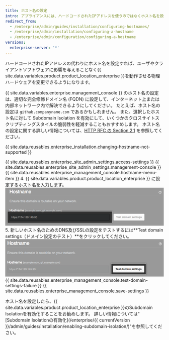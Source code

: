 ```yaml
---
title: ホスト名の設定
intro: アプライアンスには、ハードコードされたIPアドレスを使うのではなくホスト名を設定することをおすすめします。
redirect_from:
  - /enterprise/admin/guides/installation/configuring-hostnames/
  - /enterprise/admin/installation/configuring-a-hostname
  - /enterprise/admin/configuration/configuring-a-hostname
versions:
  enterprise-server: '*'
---
```


ハードコードされたIPアドレスの代わりにホスト名を設定すれば、ユーザやクライアントソフトウェアに影響を与えることなく{{ site.data.variables.product.product_location_enterprise }}を動作させる物理ハードウェアを変更できるようになります。

{{ site.data.variables.enterprise.management_console }} のホスト名の設定は、適切な完全修飾ドメイン名 (FQDN) に設定して、インターネット上または内部ネットワーク内で解決できるようにしてください。 たとえば、ホスト名の設定は `github.companyname.com` であるかもしれません。 また、選択したホスト名に対して Subdomain Isolation を有効にして、いくつかのクロスサイトスクリプティングスタイルの脆弱性を軽減することもおすすめします。 ホスト名の設定に関する詳しい情報については、[HTTP RFC の Section 2.1](https://tools.ietf.org/html/rfc1123#section-2) を参照してください。

{{ site.data.reusables.enterprise_installation.changing-hostname-not-supported }}

{{ site.data.reusables.enterprise_site_admin_settings.access-settings }}
{{ site.data.reusables.enterprise_site_admin_settings.management-console }}
{{ site.data.reusables.enterprise_management_console.hostname-menu-item }}
4. {{ site.data.variables.product.product_location_enterprise }} に設定するホスト名を入力します。 ![ホスト名を設定するためのフィールド](/assets/images/enterprise/management-console/hostname-field.png)
5. 新しいホスト名のためのDNS及びSSLの設定をテストするには**Test domain settings（ドメイン設定のテスト）**をクリックしてください。 ![[Test domain settings] ボタン](/assets/images/enterprise/management-console/test-domain-settings.png)
{{ site.data.reusables.enterprise_management_console.test-domain-settings-failure }}
{{ site.data.reusables.enterprise_management_console.save-settings }}

ホスト名を設定したら、{{ site.data.variables.product.product_location_enterprise }}のSubdomain Isolationを有効化することをお勧めします。 詳しい情報については"[Subdomain Isolationの有効化](/enterprise/{{ currentVersion }}/admin/guides/installation/enabling-subdomain-isolation/)"を参照してください。

